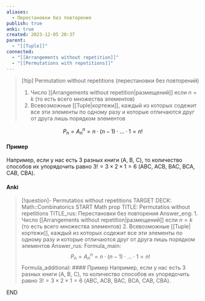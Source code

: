 ```yaml
---
aliases:
  - Перестановки без повторения
publish: true
anki: true
created: 2023-12-05 20:37
parent:
  - "[[Tuple]]"
connected:
  - "[[Arrangements without repetition]]"
  - "[[Permutations with repetitions]]"
---
```


> [!tip] Permutation without repetitions (перестановки без повторений)
> 1. Число [[Arrangements without repetition|размещений]] если $n = k$ (то есть всего множества элементов)
> 2. Всевозможные [[Tuple|кортежи]], каждый из которых содежит все эти элементы по одному разу и которые отличаются друг от друга лишь порядком элементов

$$P_n = A_n^n = n \cdot (n-1) \cdot ... \cdot 1 = n!$$

#### Пример
Например, если у нас есть $3$ разных книги (A, B, C), то количество способов их упорядочить равно $3!=3×2×1=6$ (ABC, ACB, BAC, BCA, CAB, CBA).


#### Anki
> [!question]- Permutatios without repetitions
TARGET DECK: Math::Combinatorics
START
Math prop
TITLE: Permutatios without repetitions
TITLE_rus: Перестановки без повторения
Answer_eng: 1. Число [[Arrangements without repetition|размещений]] если $n = k$ (то есть всего множества элементов)
> 2. Всевозможные [[Tuple|кортежи]], каждый из которых содежит все эти элементы по одному разу и которые отличаются друг от друга лишь порядком элементов
Answer_rus: 
Formula_main: $$P_n = A_n^n = n \cdot (n-1) \cdot ... \cdot 1 = n!$$
Formula_additional: #### Пример
Например, если у нас есть $3$ разных книги (A, B, C), то количество способов их упорядочить равно $3!=3×2×1=6$ (ABC, ACB, BAC, BCA, CAB, CBA).
<!--ID: 1705602391797-->
END






